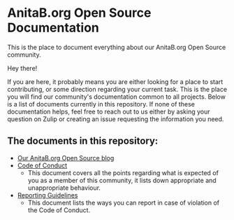 # AnitaB.org Open Source Documentation

This is the place to document everything about our AnitaB.org Open Source community.

Hey there!

If you are here, it probably means you are either looking for a place to start contributing, or some direction regarding your current task. This is the place you will find our community's documentation common to all projects. Below is a list of documents currently in this repository. If none of these documentation helps, feel free to reach out to us either by asking your question on Zulip or creating an issue requesting the information you need.

## The documents in this repository:
- [Our AnitaB.org Open Source blog](/our-blog.md)
- [Code of Conduct](https://github.com/Frenzyritz13/documentation/blob/master/Contributing/CODE_OF_CONDUCT.md)
  - This document covers all the points regarding what is expected of you as a member of this community, it lists down appropriate and unappropriate behaviour.
- [Reporting Guidelines](https://github.com/Frenzyritz13/documentation/blob/master/Contributing/REPORTING_GUIDELINES.md)
  - This document lists the ways you can report in case of violation of the Code of Conduct.

